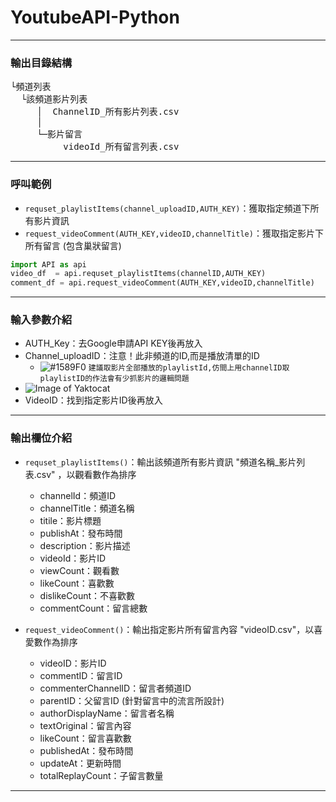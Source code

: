 # YoutubeAPI-Python
<hr>

### 輸出目錄結構
<pre>
└頻道列表 
  └該頻道影片列表 
     │  ChannelID_所有影片列表.csv 
     │  
     └─影片留言 
	      videoId_所有留言列表.csv 
</pre>

<hr>

### 呼叫範例
- `requset_playlistItems(channel_uploadID,AUTH_KEY)`：獲取指定頻道下所有影片資訊
- `request_videoComment(AUTH_KEY,videoID,channelTitle)`：獲取指定影片下所有留言 (包含巢狀留言)

```python
import API as api
video_df  = api.requset_playlistItems(channelID,AUTH_KEY)  
comment_df = api.request_videoComment(AUTH_KEY,videoID,channelTitle) 
```

<hr>

### 輸入參數介紹
- AUTH_Key：去Google申請API KEY後再放入
- Channel_uploadID：注意！此非頻道的ID,而是播放清單的ID 
	- ![#1589F0](https://via.placeholder.com/15/1589F0/000000?text=+) `建議取影片全部播放的playlistId,仿間上用channelID取playlistID的作法會有少抓影片的邏輯問題`
- ![Image of Yaktocat](https://github.com/ji394python/YoutubeAPI-Python/blob/main/youtube.png)
- VideoID：找到指定影片ID後再放入 

<hr>

### 輸出欄位介紹
- `requset_playlistItems()`：輸出該頻道所有影片資訊 "頻道名稱_影片列表.csv" ，以觀看數作為排序
  - channelId：頻道ID
  - channelTitle：頻道名稱
  - titile：影片標題
  - publishAt：發布時間
  - description：影片描述
  - videoId：影片ID
  - viewCount：觀看數
  - likeCount：喜歡數
  - dislikeCount：不喜歡數
  - commentCount：留言總數

- `request_videoComment()`：輸出指定影片所有留言內容 "videoID.csv"，以喜愛數作為排序
  - videoID：影片ID
  - commentID：留言ID
  - commenterChannelID：留言者頻道ID
  - parentID：父留言ID (針對留言中的流言所設計)
  - authorDisplayName：留言者名稱
  - textOriginal：留言內容
  - likeCount：留言喜歡數
  - publishedAt：發布時間
  - updateAt：更新時間
  - totalReplayCount：子留言數量

<hr>

